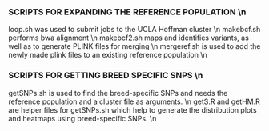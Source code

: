 
### SCRIPTS FOR EXPANDING THE REFERENCE POPULATION \n
loop.sh was used to submit jobs to the UCLA Hoffman cluster \n
makebcf.sh performs bwa alignment \n
makebcf2.sh maps and identifies variants, as well as to generate PLINK files for merging \n
mergeref.sh is used to add the newly made plink files to an existing reference population \n

### SCRIPTS FOR GETTING BREED SPECIFIC SNPS \n
getSNPs.sh is used to find the breed-specific SNPs and needs the reference population and a cluster file as arguments. \n
getS.R and getHM.R are helper files for getSNPs.sh which help to generate the distribution plots and heatmaps using breed-specific SNPs. \n


